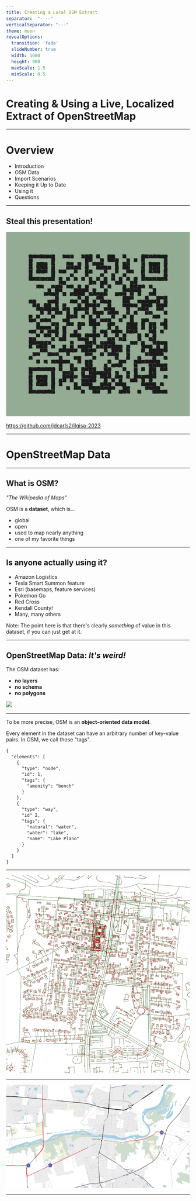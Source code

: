 ```yaml
---
title: Creating a Local OSM Extract
separator:  "----"
verticalSeparator: "---"
theme: moon
revealOptions:
  transition: 'fade'
  slideNumber: true
  width: 1080
  height: 900
  maxScale: 1.5
  minScale: 0.5
---
```


# Creating & Using a Live, Localized Extract of OpenStreetMap

----

# Overview

- Introduction
- OSM Data
- Import Scenarios
- Keeping it Up to Date
- Using it
- Questions

---

## Steal this presentation!

![](./assets/repo-qr.png)

https://github.com/jdcarls2/ilgisa-2023

----

# OpenStreetMap Data

---

## What is OSM?

*"The Wikipedia of Maps"*

OSM is a **dataset**, which is...

- global
- open
- used to map nearly anything
- one of my favorite things

---

## Is anyone actually using it?

- Amazon Logistics <!-- .element: class="fragment" -->
- Tesla Smart Summon feature <!-- .element: class="fragment" -->
- Esri (basemaps, feature services) <!-- .element: class="fragment" -->
- Pokemon Go <!-- .element: class="fragment" -->
- Red Cross <!-- .element: class="fragment" -->
- Kendall County! <!-- .element: class="fragment" -->
- Many, many others <!-- .element: class="fragment" -->

Note: The point here is that there's clearly *something* of value in this dataset, if you can just get at it.

---

## OpenStreetMap Data: *It's weird!*

The OSM dataset has:

- **no layers** <!-- .element: class="fragment" -->
- **no schema** <!-- .element: class="fragment" -->
- **no polygons** <!-- .element: class="fragment" -->

![](./assets/lebowski.gif) <!-- .element: class="fragment" -->

---

To be more precise, OSM is an **object-oriented data model**.

Every element in the dataset can have an arbitrary number of key-value pairs. In OSM, we call those "tags".

```js[4-8|11-17]
{
  "elements": [
    {
      "type": "node",
      "id": 1,
      "tags": {
        "amenity": "bench"
      }
    },
    {
      "type": "way",
      "id" 2,
      "tags": {
        "natural": "water",
        "water": "lake",
        "name": "Lake Plano"
      }
    }
  ]
}
```
---

![](./assets/yorkville-framework.jpg)

---

![](./assets/yorkville-osm.jpg)

---